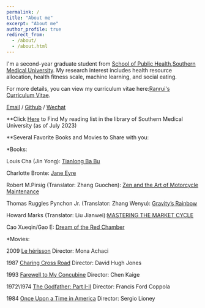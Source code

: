 ```yaml
---
permalink: /
title: "About me"
excerpt: "About me"
author_profile: true
redirect_from: 
  - /about/
  - /about.html
---
```


I'm a second-year graduate student from [School of Public Health](http://portal.smu.edu.cn/gwxy/index.htm),[Southern Medical University](https://www.smu.edu.cn). My research interest includes health resource allocation, health fitness scale, machine learning, and social eating.

For more details, you can view my curriculum vitae here:[Ranrui's Curriculum Vitae](./assets/Curriculum_Vitae.pdf).

[Email](mailto:13544492060@126.com) / [Github](https://github.com/Ranrui99) / [Wechat](./images/wechat.jpg)


**Click [Here]([https://opac.smu.edu.cn/space/reading/readingList](https://opac.smu.edu.cn/space/reading/readingList?tokenid=a1d0a83f003941f86aa3e6c25fb62904)) to Find My reading list in the library of Southern Medical University (as of July 2023)


**Several Favorite Books and Movies to Share with you: 

*Books:

Louis Cha (Jin Yong): [Tianlong Ba Bu](https://book.douban.com/subject/1255625/)

Charlotte Bronte: [Jane Eyre](https://search.bilibili.com/all?keyword=Jane%20Eyre&from_source=webtop_search&spm_id_from=333.1007&search_source=5)

Robert M.Pirsig (Translator: Zhang Guochen): [Zen and the Art of Motorcycle Maintenance](https://book.douban.com/subject/6811366/)

Thomas Ruggles Pynchon Jr. (Translator: Zhang Wenyu): [Gravity’s Rainbow](https://book.douban.com/subject/30431388/)

Howard Marks (Translator: Liu Jianwei):[MASTERING THE MARKET CYCLE](https://book.douban.com/subject/30443502/)

Cao Xueqin/Gao E: [Dream of the Red Chamber](https://book.douban.com/subject/1007305/)

*Movies:

2009 [Le hérisson](https://movie.douban.com/subject/3824274/) Director: Mona Achaci

1987 [Charing Cross Road](https://movie.douban.com/subject/1299481/) Director: David Hugh Jones

1993 [Farewell to My Concubine](https://movie.douban.com/subject/1291546/) Director: Chen Kaige

1972\1974 [The Godfather: Part I-II](https://movie.douban.com/subject/1291841/) Director: Francis Ford Coppola

1984 [Once Upon a Time in America](https://movie.douban.com/subject/1292262/) Director: Sergio Lioney
